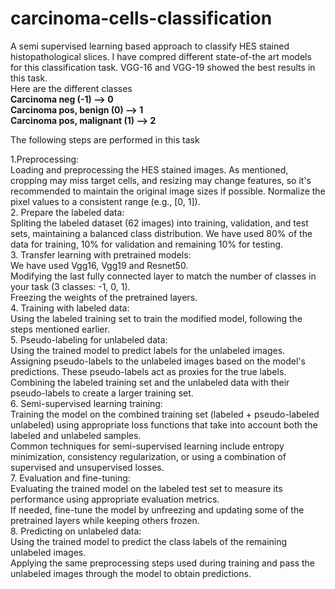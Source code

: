 # carcinoma-cells-classification
A semi supervised learning based approach to classify HES stained histopathological slices. I have compred different state-of-the art models for this classification task. VGG-16 and VGG-19 showed the best results in this task.
<br />
Here are the different classes <br />
__Carcinoma neg (-1) --> 0__ <br />
__Carcinoma pos, benign (0) --> 1__ <br />
__Carcinoma pos, malignant (1) --> 2__ <br />

The following steps are performed in this task <br />

1.Preprocessing: <br />
Loading and preprocessing the HES stained images. As mentioned, cropping may miss target cells, and resizing may change features, so it's recommended to maintain the original image sizes if possible. Normalize the pixel values to a consistent range (e.g., [0, 1]). <br />
2. Prepare the labeled data: <br />
Spliting the labeled dataset (62 images) into training, validation, and test sets, maintaining a balanced class distribution. We have used 80% of the data for training, 10% for validation and remaining 10% for testing. <br />
3. Transfer learning with pretrained models: <br />
We have used Vgg16, Vgg19 and Resnet50.<br />
Modifying the last fully connected layer to match the number of classes in your task (3 classes: -1, 0, 1).<br />
Freezing the weights of the pretrained layers.<br />
4. Training with labeled data: <br />
Using the labeled training set to train the modified model, following the steps mentioned earlier.<br />
5. Pseudo-labeling for unlabeled data:<br />
Using the trained model to predict labels for the unlabeled images.<br />
Assigning pseudo-labels to the unlabeled images based on the model's predictions. These pseudo-labels act as proxies for the true labels.<br />
Combining the labeled training set and the unlabeled data with their pseudo-labels to create a larger training set.<br />
6. Semi-supervised learning training: <br />
Training the model on the combined training set (labeled + pseudo-labeled unlabeled) using appropriate loss functions that take into account both the labeled and unlabeled samples.<br />
Common techniques for semi-supervised learning include entropy minimization, consistency regularization, or using a combination of supervised and unsupervised losses.<br />
7. Evaluation and fine-tuning: <br />
Evaluating the trained model on the labeled test set to measure its performance using appropriate evaluation metrics.<br />
If needed, fine-tune the model by unfreezing and updating some of the pretrained layers while keeping others frozen.<br />
8. Predicting on unlabeled data: <br />
Using the trained model to predict the class labels of the remaining unlabeled images.<br />
Applying the same preprocessing steps used during training and pass the unlabeled images through the model to obtain predictions.<br />
<br />






